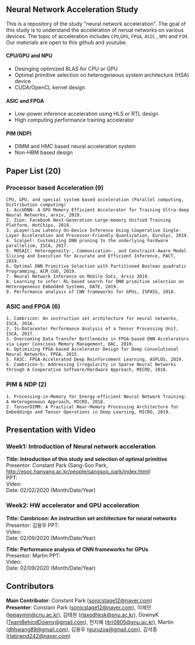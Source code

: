 ## Neural Network Acceleration Study
This is a repository of the study "neural network acceleration". The goal of this study is to understand the acceleration of nerual networks on various devices. The topic of acceleration includes `CPU`,`GPU`, `FPGA`, `ASIC` , `NPU` and `PIM`. Our materials are open to this github and youtube.

#### CPU/GPU and NPU
- Desinging optimized BLAS for CPU or GPU
- Optimal primitive selection on heterogeneous system architecture (HSA) device
- CUDA/OpenCL kernel design

#### ASIC and FPGA
- Low-power inference acceleration using HLS or RTL design
- High computing performance training accelerator

#### PIM (NDP)
- DIMM and HMC based neural acceleration system
- Non-HBM based design

## Paper List (20)
### Processor based Acceleration (9)
	CPU, GPU, and special system based acceleration (Parallel computing, Distribution computing)
	1. AccUDNN: A GPU Memory Efficient Accelerator for Training Ultra-deep Neural Networks, arxiv, 2019.
	2. Zion: Facebook Next-Generation Large-memory Unified Training Platform, HotChips, 2019.
	3. µLayer:Low Latency On-Device Inference Using Cooperative Single-Layer Acceleration and Processor-Friendly Quantization, EuroSys, 2019.
	4. Scalpel: Customizing DNN pruning to the underlying hardware parallelism, ISCA, 2017.
	5. MOSAIC: Heterogeneity-, Communication-, and Constraint-Aware Model Slicing and Execution for Accurate and Efficient Inference, PACT, 2019.
	6. Optimal DNN Primitive Selection with Partitioned Boolean quadratic Programming, ACM CGO, 2019.
	7. Neural Network Inference on Mobile SoCs, Arxiv 2019.
	8. Learning to infer: RL-based search for DNN primitive selection on Heterogeneous Embedded Systems, DATE, 2019.
	9. Performance analysis of CNN frameworks for GPUs, ISPASS, 2018.
  

### ASIC and FPGA (6)
	1. Cambricon: An instruction set architecture for neural networks, ISCA, 2016.
	2. In-Datacenter Performance Analysis of a Tensor Processing Unit, ISCA, 2017.
	3. Overcoming Data Transfer Bottlenecks in FPGA-based DNN Accelerators via Layer Conscious Memory Management, DAC, 2019.
	4. Optimizing FPGA-based Accelerator Design for Deep Convolutional Neural Networks, FPGA, 2015.
	5. FA3C: FPGA-Accelerated Deep Reinforcement Learning, ASPLOS, 2019.
	6. Cambricon-S: Addressing Irregularity in Sparse Neural Networks through A Cooperative Software/Hardware Approach, MICRO, 2018.
### PIM & NDP (2)
	1. Processing-in-Memory for Energy-efficient Neural Network Training: A Heterogeneous Approach, MICRO, 2018.
	2. TensorDIMM: A Practical Near-Memory Processing Architecture for Embeddings and Tensor Operations in Deep Learning, MICRO, 2019.


## Presentation with Video
### Week1: Introduction of Neural network acceleration
**Title: Introduction of this study and selection of optimal primitive**  
Presentor: Constant Park (Sang-Soo Park, http://esoc.hanyang.ac.kr/people/sangsoo_park/index.html)  
PPT:   
Video:   
Date: 02/02/2020 (Month/Date/Year)

### Week2: HW accelerator and GPU acceleration
**Title: Cambricon: An instruction set architecture for neural networks**  
Presentor: 김용우
PPT:   
Video:   
Date: 02/09/2020 (Month/Date/Year)

**Title: Performance analysis of CNN frameworks for GPUs**  
Presentor: Martin
PPT:   
Video:   
Date: 02/09/2020 (Month/Date/Year)



## Contributors
**Main Contributor**: Constant Park (sonicstage12@naver.com)  
**Presenter**: Constanr Park (sonicstage12@naver.com), 이제민 (leejaymin@cnu.ac.kr), 김태완 (rlaxodhksk@snu.ac.kr), DownyK (TeamBehindDowny@gmail.com), 전지혜 (itrr0805@snu.ac.kr), Martin (dhhwang89@gmail.com), 김용우 (guruzoa@gmail.com), 김석중 (rlatjrwnd242@naver.com)

